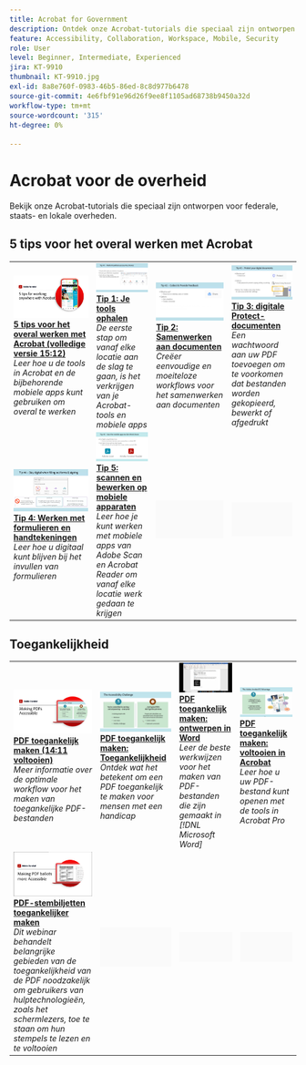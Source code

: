 ```yaml
---
title: Acrobat for Government
description: Ontdek onze Acrobat-tutorials die speciaal zijn ontworpen voor federale, staats- en lokale overheden
feature: Accessibility, Collaboration, Workspace, Mobile, Security
role: User
level: Beginner, Intermediate, Experienced
jira: KT-9910
thumbnail: KT-9910.jpg
exl-id: 8a8e760f-0983-46b5-86ed-8c8d977b6478
source-git-commit: 4e6fbf91e96d26f9ee8f1105ad68738b9450a32d
workflow-type: tm+mt
source-wordcount: '315'
ht-degree: 0%

---
```


# Acrobat voor de overheid

Bekijk onze Acrobat-tutorials die speciaal zijn ontworpen voor federale, staats- en lokale overheden.

## 5 tips voor het overal werken met Acrobat

<table style="table-layout:fixed">
<tr>
  <td>
    <a href="5-tips-for-working-anywhere-with-acrobat-dc-for-government.md">
      <img alt="5 tips voor het overal werken met Acrobat (volledige versie 15:12)" src="../../assets/5tipscomplete.png" />
    </a>
    <div>
    <a href="5-tips-for-working-anywhere-with-acrobat-dc-for-government.md"><strong>5 tips voor het overal werken met Acrobat (volledige versie 15:12)</strong></a>
    </div>
    <em>Leer hoe u de tools in Acrobat en de bijbehorende mobiele apps kunt gebruiken om overal te werken</em>
    <br>
  </td>
  <td>
    <a href="get-your-tools.md">
      <img alt="Tip 1: Je tools ophalen" src="../../assets/Tip1.png" />
    </a>
    <div>
    <a href="get-your-tools.md"><strong>Tip 1: Je tools ophalen</strong></a>
    </div>
    <em>De eerste stap om vanaf elke locatie aan de slag te gaan, is het verkrijgen van je Acrobat-tools en mobiele apps</em>
    <br>
  </td>  
  <td>
    <a href="collaborate-on-documents.md">
      <img alt="Tip 2: Samenwerken aan documenten" src="../../assets/Tip2.png" />
    </a>
    <div>
    <a href="collaborate-on-documents.md"><strong>Tip 2: Samenwerken aan documenten</strong></a>
    </div>
    <em>Creëer eenvoudige en moeiteloze workflows voor het samenwerken aan documenten</em>
    <br>
  </td>
  <td>
    <a href="protect-digital-documents.md">
      <img alt="Tip: 3Protect digitale documenten" src="../../assets/Tip3.png" />
    </a>
    <div>
    <a href="protect-digital-documents.md"><strong>Tip 3: digitale Protect-documenten</strong></a>
    </div>
    <em>Een wachtwoord aan uw PDF toevoegen om te voorkomen dat bestanden worden gekopieerd, bewerkt of afgedrukt</em>
    <br>
  </td>
</tr>
  <td>
    <a href="work-with-forms-and-signatures.md">
      <img alt="Tip 4: Werken met formulieren en handtekeningen" src="../../assets/Tip4.png" />
    </a>
    <div>
    <a href="work-with-forms-and-signatures.md"><strong>Tip 4: Werken met formulieren en handtekeningen</strong></a>
    </div>
    <em>Leer hoe u digitaal kunt blijven bij het invullen van formulieren</em>
    <br>
  </td>
  <td>
    <a href="scan-and-edit-on-mobile.md">
      <img alt="Tip 5: scannen en bewerken op mobiele apparaten" src="../../assets/Tip5.png" />
    </a>
    <div>
    <a href="scan-and-edit-on-mobile.md"><strong>Tip 5: scannen en bewerken op mobiele apparaten</strong></a>
    </div>
    <em>Leer hoe je kunt werken met mobiele apps van Adobe Scan en Acrobat Reader om vanaf elke locatie werk gedaan te krijgen</em>
    <br>
  </td>
  <td>
   <img alt="Spacer" src="../../assets/Grayspacer.png" />
    <div>
    <br>
  </td>
  <td>
   <img alt="Spacer" src="../../assets/Grayspacer.png" />
    <div>
    <br>
  </td>
</tr>
</table>

## Toegankelijkheid

<table>
<tr>
  <td>
    <a href="making-pdfs-accessible.md">
      <img alt="PDF toegankelijk maken (14:11 voltooien)" src="../../assets/Accessiblecomplete.png" />
    </a>
    <div>
    <a href="making-pdfs-accessible.md"><strong>PDF toegankelijk maken (14:11 voltooien)</strong></a>
    </div>
    <em>Meer informatie over de optimale workflow voor het maken van toegankelijke PDF-bestanden</em>
    <br>
  </td>
  <td>
    <a href="understanding-accessibility.md">
      <img alt="PDF toegankelijk maken: Toegankelijkheid" src="../../assets/Accessibiityunderstanding.png" />
    </a>
    <div>
    <a href="understanding-accessibility.md"><strong>PDF toegankelijk maken: Toegankelijkheid</strong></a>
    </div>
    <em>Ontdek wat het betekent om een PDF toegankelijk te maken voor mensen met een handicap</em>
    <br>
  </td>  
  <td>
    <a href="collaborate-on-documents.md">
      <img alt="PDF toegankelijk maken: ontwerpen in Word" src="../../assets/Accessibilityword.png" />
    </a>
    <div>
    <a href="collaborate-on-documents.md"><strong>PDF toegankelijk maken: ontwerpen in Word</strong></a>
    </div>
    <em>Leer de beste werkwijzen voor het maken van PDF-bestanden die zijn gemaakt in [!DNL Microsoft Word]</em>
    <br>
  </td>
   <td>
    <a href="finishing-in-acrobat.md">
      <img alt="PDF toegankelijk maken: voltooien in Acrobat" src="../../assets/Accessibilityacrobat.png" />
    </a>
    <div>
    <a href="finishing-in-acrobat.md"><strong>PDF toegankelijk maken: voltooien in Acrobat</strong></a>
    </div>
    <em>Leer hoe u uw PDF-bestand kunt openen met de tools in Acrobat Pro</em>
    <br>
  </td>
</tr>
<tr>
  <td>
    <a href="making-pdf-ballots-accessible.md">
      <img alt="PDF-stembiljetten toegankelijker maken" src="../../assets/Accessibleballots.png" />
    </a>
    <div>
    <a href="making-pdf-ballots-accessible.md"><strong>PDF-stembiljetten toegankelijker maken</strong></a>
    </div>
    <em>Dit webinar behandelt belangrijke gebieden van de toegankelijkheid van de PDF noodzakelijk om gebruikers van hulptechnologieën, zoals het schermlezers, toe te staan om hun stempels te lezen en te voltooien</em>
    <br>
  </td>  
  <td>
   <img alt="Spacer" src="../../assets/Grayspacer.png" />
    <div>
    <br>
  </td>
  <td>
   <img alt="Spacer" src="../../assets/Grayspacer.png" />
    <div>
    <br>
  </td>
  <td>
   <img alt="Spacer" src="../../assets/Grayspacer.png" />
    <div>
    <br>
  </td>
</tr>
</table>
